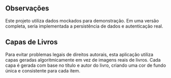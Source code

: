 ## Observações

Este projeto utiliza dados mockados para demonstração. Em uma versão completa, seria implementada a persistência de dados e autenticação real.

## Capas de Livros

Para evitar problemas legais de direitos autorais, esta aplicação utiliza capas geradas algoritmicamente em vez de imagens reais de livros. Cada capa é gerada com base no título e autor do livro, criando uma cor de fundo única e consistente para cada item.
